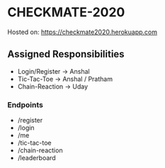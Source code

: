 # CHECKMATE-2020

Hosted on: https://checkmate2020.herokuapp.com

## Assigned Responsibilities
 - Login/Register -> Anshal
 - Tic-Tac-Toe -> Anshal / Pratham
 - Chain-Reaction -> Uday

### Endpoints
 - /register
 - /login
 - /me
 - /tic-tac-toe
 - /chain-reaction
 - /leaderboard
